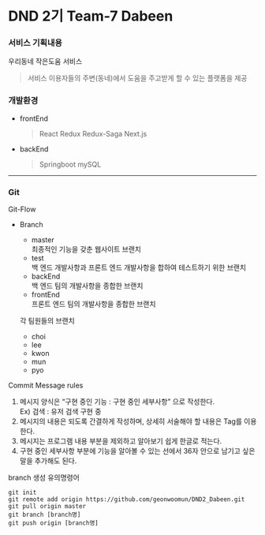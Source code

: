 # DND 2기 Team-7 Dabeen

### 서비스 기획내용
우리동네 작은도움 서비스
> 서비스 이용자들의 주변(동네)에서 도움을 주고받게 할 수 있는 플랫폼을 제공

### 개발환경
* frontEnd
    > React Redux Redux-Saga Next.js
* backEnd
    > Springboot mySQL
----------------
### Git
Git-Flow
* Branch
    - master  
        최종적인 기능을 갖춘 웹사이트 브랜치
    - test  
        백 엔드 개발사항과 프론트 엔드 개발사항을 합하여 테스트하기 위한 브랜치 
    - backEnd  
        백 엔드 팀의 개발사항을 종합한 브랜치
    - frontEnd  
        프론트 엔드 팀의 개발사항을 종합한 브랜치  
          
    각 팀원들의 브랜치
    - choi
    - lee
    - kwon  
    - mun
    - pyo  
  
Commit Message rules
1.	메시지 양식은 “구현 중인 기능 : 구현 중인 세부사항” 으로 작성한다.  
    Ex) 검색 : 유저 검색 구현 중
2.	메시지의 내용은 되도록 간결하게 작성하며, 상세히 서술해야 할 내용은 Tag를 이용한다.
3.	메시지는 프로그램 내용 부분을 제외하고 알아보기 쉽게 한글로 적는다.
4.	구현 중인 세부사항 부분에 기능을 알아볼 수 있는 선에서 36자 안으로 남기고 싶은 말을 추가해도 된다.
  
branch 생성 유의명령어
```
git init
git remote add origin https://github.com/geonwoomun/DND2_Dabeen.git
git pull origin master
git branch [branch명]
git push origin [branch명]
```